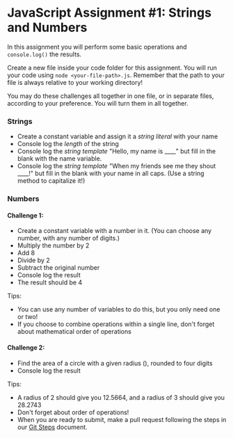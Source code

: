 # JavaScript Assignment #1: Strings and Numbers

In this assignment you will perform some basic operations and `console.log()` the results.

Create a new file inside your code folder for this assignment. You will run your code using `node <your-file-path>.js`. Remember that the path to your file is always relative to your working directory!

You may do these challenges all together in one file, or in separate files, according to your preference. You will turn them in all together.

### Strings

-   Create a constant variable and assign it a _string literal_ with your name
-   Console log the _length_ of the string
-   Console log the _string template_ "Hello, my name is \_\_\_\_" but fill in the blank with the name variable.
-   Console log the _string template_ "When my friends see me they shout \_\_\_\_!" but fill in the blank with your name in all caps. (Use a string method to capitalize it!)

### Numbers

#### Challenge 1:

-   Create a constant variable with a number in it. (You can choose any number, with any number of digits.)
-   Multiply the number by 2
-   Add 8
-   Divide by 2
-   Subtract the original number
-   Console log the result
-   The result should be 4

Tips:

-   You can use any number of variables to do this, but you only need one or two!
-   If you choose to combine operations within a single line, don't forget about mathematical order of operations

#### Challenge 2:

-   Find the area of a circle with a given radius (), rounded to four digits
-   Console log the result

Tips:

-   A radius of 2 should give you 12.5664, and a radius of 3 should give you 28.2743
-   Don't forget about order of operations!
-   When you are ready to submit, make a pull request following the steps in our [Git Steps](../../../git-steps.md) document.
